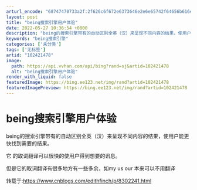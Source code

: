 ```yaml
---
arturl_encode: "68747470733a2f:2f626c6f672e6373646e2e6e65742f64656b616e363131372f:61727469636c652f64657461696c732f313032343231343738"
layout: post
title: "being搜索引擎用户体验"
date: 2022-05-27 10:36:54 +0800
description: "being的搜索引擎带有的自动区别全英（汉）来呈现不同内容的结果，使用户能更快找到需要的结果。它 的"
keywords: "being搜索引擎"
categories: ['未分类']
tags: ['无标签']
artid: "102421478"
image:
  path: https://api.vvhan.com/api/bing?rand=sj&artid=102421478
  alt: "being搜索引擎用户体验"
render_with_liquid: false
featuredImage: https://bing.ee123.net/img/rand?artid=102421478
featuredImagePreview: https://bing.ee123.net/img/rand?artid=102421478
---
```


# being搜索引擎用户体验

being的搜索引擎带有的自动区别全英（汉）来呈现不同内容的结果，使用户能更快找到需要的结果。

它 的取词翻译可以很快的使用户得到想要的讯息。

但是它的取词翻译有很多地方有一些多余，如my us our 本来可以不用翻译

转载于:https://www.cnblogs.com/edithfinch/p/8302241.html